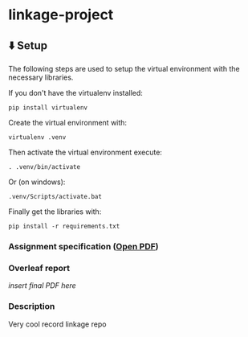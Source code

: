 # linkage-project

## ⬇️ Setup
The following steps are used to setup the virtual environment with the necessary libraries.

If you don't have the virtualenv installed:
```
pip install virtualenv
```
Create the virtual environment with:
```
virtualenv .venv
```
Then activate the virtual environment execute:
```
. .venv/bin/activate
```
Or (on windows):
```
.venv/Scripts/activate.bat
```
Finally get the libraries with:
```
pip install -r requirements.txt
```

### Assignment specification ([Open PDF](AssignmentATCS.pdf))

### Overleaf report  
*insert final PDF here*

### Description  
Very cool record linkage repo
